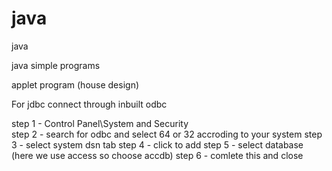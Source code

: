 # java
 java 
 
 
 java simple programs
 
 applet program (house design)


For jdbc connect  through  inbuilt  odbc

step 1 - Control Panel\System and Security  
step 2 - search for odbc and select 64 or 32 accroding to your system 
step 3 - select system dsn tab 
step 4 - click to add 
step 5 - select  database (here we use access so choose accdb)
step 6 - comlete this and close 
